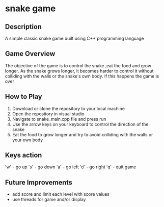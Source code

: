 # snake game
## Description
A simple classic snake game built using C++ programming language

## Game Overview

The objective of the game is to control the snake ,eat the food and grow longer. 
As the snake grows longer, it becomes harder to control it without colliding with the walls or the snake's own body. If this happens the game is over

## How to Play

1.  Download or clone the repository to your local machine
2.  Open the repository in visual studio
3.  Navigate to snake_main.cpp file and press run 
4.  Use the arrow keys on your keyboard to control the direction of the snake
5.  Eat the food to grow longer and try to avoid colliding with the walls or your own body

## Keys action

'w' - go up
's' - go down
'a' - go left
'd' - go right
'q' - quit game

## Future Improvements
* add score and limit each level with score values
* use threads for game and/or display

